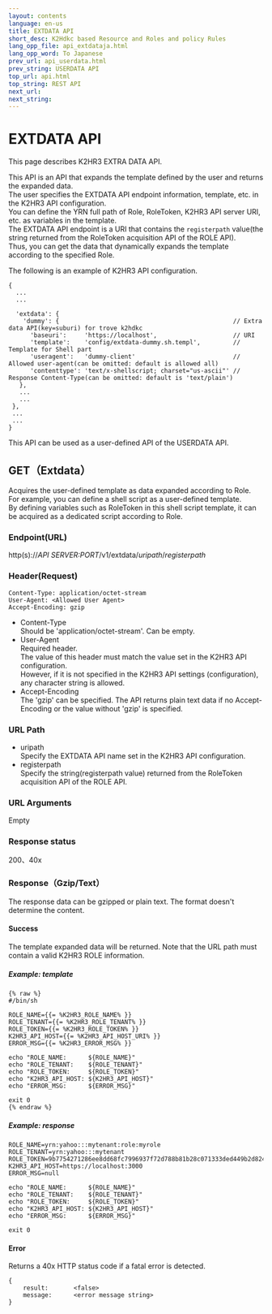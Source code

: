 ```yaml
---
layout: contents
language: en-us
title: EXTDATA API
short_desc: K2Hdkc based Resource and Roles and policy Rules
lang_opp_file: api_extdataja.html
lang_opp_word: To Japanese
prev_url: api_userdata.html
prev_string: USERDATA API
top_url: api.html
top_string: REST API
next_url: 
next_string: 
---
```


# EXTDATA API
This page describes K2HR3 EXTRA DATA API.  

This API is an API that expands the template defined by the user and returns the expanded data.  
The user specifies the EXTDATA API endpoint information, template, etc. in the K2HR3 API configuration.  
You can define the YRN full path of Role, RoleToken, K2HR3 API server URI, etc. as variables in the template.  
The EXTDATA API endpoint is a URI that contains the `registerpath` value(the string returned from the RoleToken acquisition API of the ROLE API).  
Thus, you can get the data that dynamically expands the template according to the specified Role.  

The following is an example of K2HR3 API configuration.  
```
{
  ...
  ...

  'extdata': {
    'dummy': {                                                // Extra data API(key=suburi) for trove k2hdkc
      'baseuri':     'https://localhost',                     // URI
      'template':    'config/extdata-dummy.sh.templ',         // Template for Shell part
      'useragent':   'dummy-client'                           // Allowed user-agent(can be omitted: default is allowed all)
      'contenttype': 'text/x-shellscript; charset="us-ascii"' // Response Content-Type(can be omitted: default is 'text/plain')
   },
   ...
   ...
 },
 ...
 ...
}
```

This API can be used as a user-defined API of the USERDATA API.  

## GET（Extdata）
Acquires the user-defined template as data expanded according to Role.  
For example, you can define a shell script as a user-defined template.  
By defining variables such as RoleToken in this shell script template, it can be acquired as a dedicated script according to Role.  

### Endpoint(URL)
http(s)://_API SERVER:PORT_/v1/extdata/_uripath_/_registerpath_

### Header(Request)
```
Content-Type: application/octet-stream
User-Agent: <Allowed User Agent>
Accept-Encoding: gzip
```
- Content-Type  
Should be 'application/octet-stream'. Can be empty.  
- User-Agent  
Required header.  
The value of this header must match the value set in the K2HR3 API configuration.  
However, if it is not specified in the K2HR3 API settings (configuration), any character string is allowed.  
- Accept-Encoding  
The 'gzip' can be specified. The API returns plain text data if no Accept-Encoding or the value without 'gzip' is specified.  

### URL Path
- uripath  
Specify the EXTDATA API name set in the K2HR3 API configuration.  
- registerpath  
Specify the string(registerpath value) returned from the RoleToken acquisition API of the ROLE API.  

### URL Arguments
Empty

### Response status
200、40x

### Response（Gzip/Text）
The response data can be gzipped or plain text. The format doesn't determine the content.

#### Success
The template expanded data will be returned. Note that the URL path must contain a valid K2HR3 ROLE information.

##### Example: template
```
{% raw %}
#/bin/sh

ROLE_NAME={{= %K2HR3_ROLE_NAME% }}
ROLE_TENANT={{= %K2HR3_ROLE_TENANT% }}
ROLE_TOKEN={{= %K2HR3_ROLE_TOKEN% }}
K2HR3_API_HOST={{= %K2HR3_API_HOST_URI% }}
ERROR_MSG={{= %K2HR3_ERROR_MSG% }}

echo "ROLE_NAME:      ${ROLE_NAME}"
echo "ROLE_TENANT:    ${ROLE_TENANT}"
echo "ROLE_TOKEN:     ${ROLE_TOKEN}"
echo "K2HR3_API_HOST: ${K2HR3_API_HOST}"
echo "ERROR_MSG:      ${ERROR_MSG}"

exit 0
{% endraw %}
```

##### Example: response
```
ROLE_NAME=yrn:yahoo:::mytenant:role:myrole
ROLE_TENANT=yrn:yahoo:::mytenant
ROLE_TOKEN=9b7754271286ee8dd68fc7996937f72d788b81b28c071333ded449b2d824636b
K2HR3_API_HOST=https://localhost:3000
ERROR_MSG=null

echo "ROLE_NAME:      ${ROLE_NAME}"
echo "ROLE_TENANT:    ${ROLE_TENANT}"
echo "ROLE_TOKEN:     ${ROLE_TOKEN}"
echo "K2HR3_API_HOST: ${K2HR3_API_HOST}"
echo "ERROR_MSG:      ${ERROR_MSG}"

exit 0
```

#### Error
Returns a 40x HTTP status code if a fatal error is detected.
```
{
    result:       <false>
    message:      <error message string>
}
```

